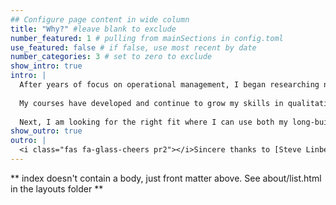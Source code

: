 ```yaml
---
## Configure page content in wide column
title: "Why?" #leave blank to exclude
number_featured: 1 # pulling from mainSections in config.toml
use_featured: false # if false, use most recent by date
number_categories: 3 # set to zero to exclude
show_intro: true
intro: |
  After years of focus on operational management, I began researching new aspects of human resource analytics and pivoted my focus to executive HR management in 2020. This focus on the social psychology aspect of my work paired with a love for statistical and computational studies led me back to academia. After resuming courses at UMass Amherst, I decided in January 2022 to engage full-time in completing my Master’s degree in Data Analytics and Computation for Social Sciences. 
  
  My courses have developed and continue to grow my skills in qualitative and quantitative data analysis, survey methodology, research design, data visualization, and social psychology. I also continue to grow my proficiency in the programming languages R and Python. My primary academic research interests include combat veteran experiences and narratives, and their role in society, the intersecting study of veterans and environmental justice, and the prevention, onset, management, and resolution of conflict. 
  
  Next, I am looking for the right fit where I can use both my long-built and newfound knowledge and take on the new challenge of an internship in data science. I’m looking to connect with those pivoting to new phases in their educational and professional lives as well as those interested in engaging in building the support and knowledge resources of military veterans and their families, peacebuilding advocates, and anyone generally trying to find new ways to move the world forward.
show_outro: true
outro: |
  <i class="fas fa-glass-cheers pr2"></i>Sincere thanks to [Steve Linberg](https://slinberg.net/) for inspiring me to undertake creating a blog!
---
```


** index doesn't contain a body, just front matter above.
See about/list.html in the layouts folder **
